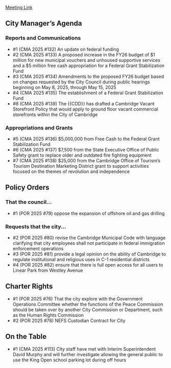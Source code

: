 <a href="https://cambridgema.iqm2.com/Citizens/Detail_Meeting.aspx?ID=4654" target="_blank">Meeting Link</a>

## City Manager’s Agenda

### Reports and Communications
- #1 (CMA 2025 #132) An update on federal funding
- #2 (CMA 2025 #133) A proposed increase in the FY26 budget of $1 million for new municipal vouchers and unhoused supportive services and a $5 million free cash appropriation for a Federal Grant Stabilization Fund
- #3 (CMA 2025 #134) Amendments to the proposed FY26 budget based on changes requested by the City Council during public hearings  beginning on May 8, 2025, through May 15, 2025
- #4 (CMA 2025 #135) The establishment of a Federal Grant Stabilization Fund
- #8 (CMA 2025 #139) The {{CDD}} has drafted a Cambridge Vacant Storefront Policy that would apply to ground floor
vacant commercial storefronts within the City of Cambridge

### Appropriations and Grants
- #5 (CMA 2025 #136) $5,000,000 from Free Cash to the Federal Grant Stabilization Fund
- #6 (CMA 2025 #137) $7,500 from the State Executive Office of Public Safety grant to replace older and outdated fire fighting equipment
- #7 (CMA 2025 #138) $25,000 from the Cambridge Office of Tourism’s Tourism Destination Marketing District grant to support activities focused on the themes of revolution and independence

## Policy Orders
### That the council...
- #1 (POR 2025 #79) oppose the expansion of offshore oil and gas drilling
### Requests that the city...
- #2 (POR 2025 #80) revise the Cambridge Municipal Code with language clarifying that city employees shall not participate in federal immigration enforcement operations
- #3 (POR 2025 #81) provide a legal opinion on the ability of Cambridge to regulate institutional and religious uses in C-1 residential districts
- #4 (POR 2025 #82) ensure that there is full open access for all users to Linear Park from Westley Avenue


## Charter Rights
- #1 (POR 2025 #76) That the city explore with the Government Operations Committee whether the functions of the Peace Commission should be taken over by another City Commission or Department, such as the Human Rights Commission
- #2 (POR 2025 #78) NEFS Custodian Contract for City


## On the Table
- #1 (CMA 2025 #113) City staff have met with Interim Superintendent David Murphy and will further investigate allowing the general public to use the King Open school parking lot during off hours
